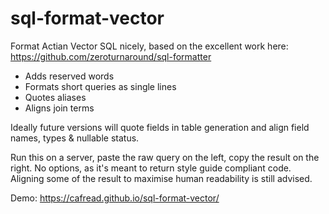 # sql-format-vector
Format Actian Vector SQL nicely, based on the excellent work here: https://github.com/zeroturnaround/sql-formatter
* Adds reserved words
* Formats short queries as single lines
* Quotes aliases
* Aligns join terms

Ideally future versions will quote fields in table generation and align field names, types & nullable status.

Run this on a server, paste the raw query on the left, copy the result on the right.
No options, as it's meant to return style guide compliant code.
Aligning some of the result to maximise human readability is still advised.

Demo: https://cafread.github.io/sql-format-vector/